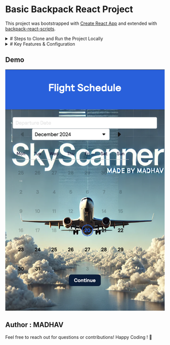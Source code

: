 # Basic Backpack React Project

This project was bootstrapped with [Create React App](https://github.com/facebook/create-react-app) and extended with [backpack-react-scripts](https://github.com/Skyscanner/backpack-react-scripts/tree/master/packages/react-scripts).

<details>
  <summary> # Steps to Clone and Run the Project Locally</summary>

1. **Clone the Repository:**
   - Open your terminal and clone the repository to your local machine:
     ```bash
     git clone https://github.com/your-repo/basic-backpack-react.git
     ```

2. **Navigate to the Project Folder:**
   - Change to the project directory:
     ```bash
     cd basic-backpack-react
     ```

3. **Install Dependencies:**
   - Install all necessary dependencies listed in the `package.json`:
     ```bash
     npm install
     ```

4. **Run the Application:**
   - Start the app in development mode:
     ```bash
     npm start
     ```
   - Open your browser and go to [http://localhost:3000](http://localhost:3000/) to view the application. The page will automatically reload when you make edits.

5. **Build for Production (Optional):**
   - If you want to create a production build of the app:
     ```bash
     npm run build
     ```
   - This will generate a minified and optimized version of the app in the `build/` folder.

</details>

<details>
  <summary> # Key Features & Configuration</summary>

### 1. **React Externals**
   - Exclude React and ReactDOM from the output bundle for improved performance. This is useful when React is already loaded globally on the page.
   - In `package.json`, add:
     ```json
     "backpack-react-scripts": {
       "externals": {
         "react": "React",
         "react-dom": "ReactDOM"
       }
     }
     ```
   - This reduces the bundle size, but ensures React is loaded globally before the app is run.

### 2. **Server-Side Rendering (SSR)**
   - If you need to pre-render your app’s HTML on the server for better performance or SEO:
     1. Create an `ssr.js` file in the root folder:
        ```js
        import App from './App';
        export default { App };
        ```
     2. After building, configure your server to render the app with `ReactDOMServer` (e.g., using Express).

### 3. **CSS Modules**
   - By default, Sass files are treated as CSS Modules. If you want to opt-out globally, add the following:
     ```json
     "backpack-react-scripts": {
       "cssModules": false
     }
     ```
   - If you choose to opt-out, you can still enable CSS Modules per file by naming them `*.module.scss`.

### 4. **Excluding External Dependencies from SSR**
   - Exclude certain modules like `react` or `react-dom` from SSR output for better performance:
     ```json
     "backpack-react-scripts": {
       "ssrExternals": [
         "react",
         "react-dom"
       ]
     }
     ```

### 5. **Custom Babel Configuration**
   - If you need to compile modules containing JSX or non-standard ES features, include them in the `babelIncludePrefixes` array:
     ```json
     "backpack-react-scripts": {
       "babelIncludePrefixes": [
         "my-module-prefix-",
         "some-module"
       ]
     }
     ```

### 6. **Disabling AMD Parsing for Modules**
   - If you encounter issues with AMD module support, disable it for specific dependencies:
     ```json
     "backpack-react-scripts": {
       "amdExcludes": [
         "globalize"
       ]
     }
     ```

### 7. **Cross-Origin Loading of Dynamic Chunks**
   - Configure cross-origin loading of dynamic chunks:
     ```json
     "backpack-react-scripts": {
       "crossOriginLoading": "anonymous"
     }
     ```

</details>

## Demo

![Demo Screenshot](./public/demo_website.jpg)

## Author : MADHAV

Feel free to reach out for questions or contributions!
Happy Coding ! 🚀
